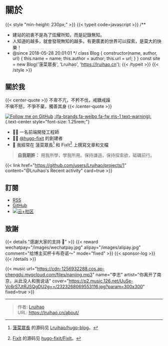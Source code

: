 # 關於


<!-- markdownlint-disable-file -->

{{< style "min-height: 230px;" >}}
{{< typeit code=javascript >}}
/**
 * 建站的初衷不是為了炫耀所知，而是記錄無知。
 * 人知道的越多，就會發現無知的越多。有更廣袤的世界可以探索，是莫大的快樂！
 * @since 2018-05-28 20:01:01
 */
class Blog {
  constructor(name, author, url) {
    this.name = name;
    this.author = author;
    this.url = url;
  }
}
const site = new Blog('菠菜眾長', 'Lruihao', 'https://lruihao.cn');
{{< /typeit >}}
{{< /style >}}

## 關於我

{{< center-quote >}}
不卑不亢，不矜不伐，戒驕戒躁\
不嗔不怒，不爭不棄，獨善其身
{{< /center-quote >}}

[![Follow me on GitHub](https://img.shields.io/github/followers/Lruihao.svg?style=social&label=Followers)](https://github.com/Lruihao) [:(fa-brands fa-weibo fa-fw ms-1 text-warning):](https://weibo.com/liahao "在微博上關注我")
{.text-center style="font-size: 1.25rem;"}

- 👨‍💻 一名前端開發工程師
- 👨‍💼 [@hugo-fixit][hugo-fixit] 的創建者
- 📝 我經常在 菠菜眾長[^1] 和 FixIt[^2] 上撰寫文章和文檔

> **自我期許：** 用我所學，學我所用。保持謙遜，保持探索欲，砥礪前行。

{{< link href="https://github.com/users/Lruihao/projects/1" content="@Lruihao's Recent activity" card=true >}}

## 訂閱

- [RSS](http://lruihao.cn/index.xml)
- [GitHub](https://github.com/Lruihao/hugo-blog)
- [![云+社区](https://imgcache.qq.com/open_proj/proj_qcloud_v2/community-pc/build/base/images/c-nav-logo-icon-white.svg)](https://cloud.tencent.com/developer/column/94521)

## 致謝

{{< details "感謝大家的支持 🙏" >}}
{{< reward wechatpay="/images/wechatpay.jpg" alipay="/images/alipay.jpg" comment="给博主买杯卡布奇诺～" mode="fixed" >}}
{{< sponsor-log >}}
{{< /details >}}

{{< music url="https://cdn-1256932288.cos.ap-chengdu.myqcloud.com/files/nanjing.mp3" name="李志" artist="你离开了南京，从此没人和我说话" cover="https://p2.music.126.net/UuSe-Vc6rS7JtRJSQgDU2g==/2323268069553116.jpg?param=300x300" fixed=true >}}

<!-- link reference definition -->
[blog]: https://lruihao.cn
[blog-repo]: https://github.com/Lruihao/hugo-blog
[hugo-fixit]: https://github.com/hugo-fixit
[fixit]: https://fixit.lruihao.cn
[fixit-repo]: https://github.com/hugo-fixit/FixIt

<!-- footnote reference definition -->
[^1]: [菠菜眾長][blog] 的源码见 [Lruihao/hugo-blog][blog-repo]。
[^2]: [FixIt][fixit] 的源码见 [hugo-fixit/FixIt][fixit-repo]。


---

> 作者: [Lruihao](https://github.com/Lruihao)  
> URL: https://lruihao.cn/about/  

